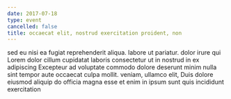 ```yaml
---
date: 2017-07-18
type: event
cancelled: false
title: occaecat elit, nostrud exercitation proident, non
---
```

sed eu nisi ea fugiat reprehenderit aliqua. labore ut pariatur. dolor irure qui Lorem dolor cillum cupidatat laboris consectetur ut in nostrud in ex adipiscing Excepteur ad voluptate commodo dolore deserunt minim nulla sint tempor aute occaecat culpa mollit. veniam, ullamco elit, Duis dolore eiusmod aliquip do officia magna esse et enim in ipsum sunt quis incididunt exercitation